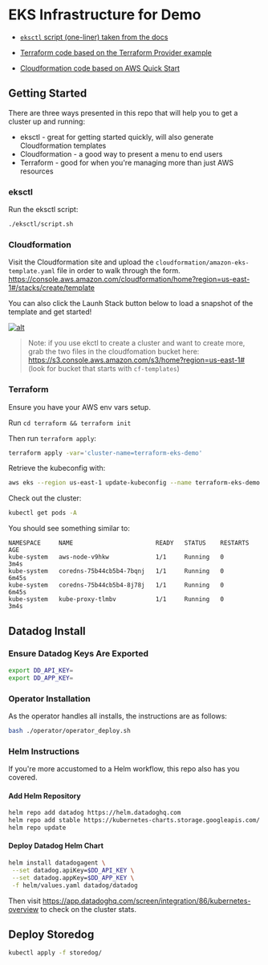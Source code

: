 # EKS Infrastructure for Demo

* [`eksctl` script (one-liner) taken from the docs](https://eksctl.io/usage/creating-and-managing-clusters/)

* [Terraform code based on the Terraform Provider example](https://github.com/terraform-providers/terraform-provider-aws/tree/master/examples/eks-getting-started)

* [Cloudformation code based on AWS Quick Start](https://github.com/aws-quickstart/quickstart-amazon-eks/blob/main/templates/amazon-eks.template.yaml)

## Getting Started

There are three ways presented in this repo that will help you to get a cluster up and running:

* eksctl - great for getting started quickly, will also generate Cloudformation templates
* Cloudformation - a good way to present a menu to end users
* Terraform - good for when you're managing more than just AWS resources

### eksctl

Run the eksctl script: 

```bash
./eksctl/script.sh
```

### Cloudformation

Visit the Cloudformation site and upload the `cloudformation/amazon-eks-template.yaml` file in order to walk through the form. https://console.aws.amazon.com/cloudformation/home?region=us-east-1#/stacks/create/template

You can also click the Launh Stack button below to load a snapshot of the template and get started!

[![alt](https://s3.amazonaws.com/cloudformation-examples/cloudformation-launch-stack.png)](https://console.aws.amazon.com/cloudformation/home?region=us-east-1#/stacks/create/template)

> Note: if you use ekctl to create a cluster and want to create more, grab the two files in the cloudfomation bucket here: https://s3.console.aws.amazon.com/s3/home?region=us-east-1# (look for  bucket that starts with `cf-templates`)

### Terraform

Ensure you have your AWS env vars setup.

Run `cd terraform && terraform init`

Then run `terraform apply`:

```bash
terraform apply -var='cluster-name=terraform-eks-demo'
```

Retrieve the kubeconfig with:

```bash
aws eks --region us-east-1 update-kubeconfig --name terraform-eks-demo
```

Check out the cluster:
```bash
kubectl get pods -A
```

You should see something similar to:
```
NAMESPACE     NAME                       READY   STATUS    RESTARTS   AGE
kube-system   aws-node-v9hkw             1/1     Running   0          3m4s
kube-system   coredns-75b44cb5b4-7bqnj   1/1     Running   0          6m45s
kube-system   coredns-75b44cb5b4-8j78j   1/1     Running   0          6m45s
kube-system   kube-proxy-tlmbv           1/1     Running   0          3m4s
```

## Datadog Install

### Ensure Datadog Keys Are Exported

```bash
export DD_API_KEY=
export DD_APP_KEY=
```

### Operator Installation
As the operator handles all installs, the instructions are as follows:

```bash
bash ./operator/operator_deploy.sh
```

### Helm Instructions
If you're more accustomed to a Helm workflow, this repo also has you covered.
#### Add Helm Repository

```bash
helm repo add datadog https://helm.datadoghq.com
helm repo add stable https://kubernetes-charts.storage.googleapis.com/
helm repo update
```

#### Deploy Datadog Helm Chart 

```bash
helm install datadogagent \
 --set datadog.apiKey=$DD_API_KEY \
 --set datadog.appKey=$DD_APP_KEY \
 -f helm/values.yaml datadog/datadog
```

Then visit https://app.datadoghq.com/screen/integration/86/kubernetes-overview
to check on the cluster stats. 

## Deploy Storedog

```bash
kubectl apply -f storedog/
```
